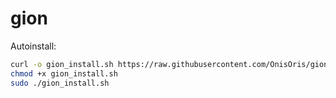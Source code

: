 # gion

Autoinstall:

```bash
curl -o gion_install.sh https://raw.githubusercontent.com/OnisOris/gion/refs/heads/main/scripts/gion_swarm_install.sh
chmod +x gion_install.sh
sudo ./gion_install.sh
```